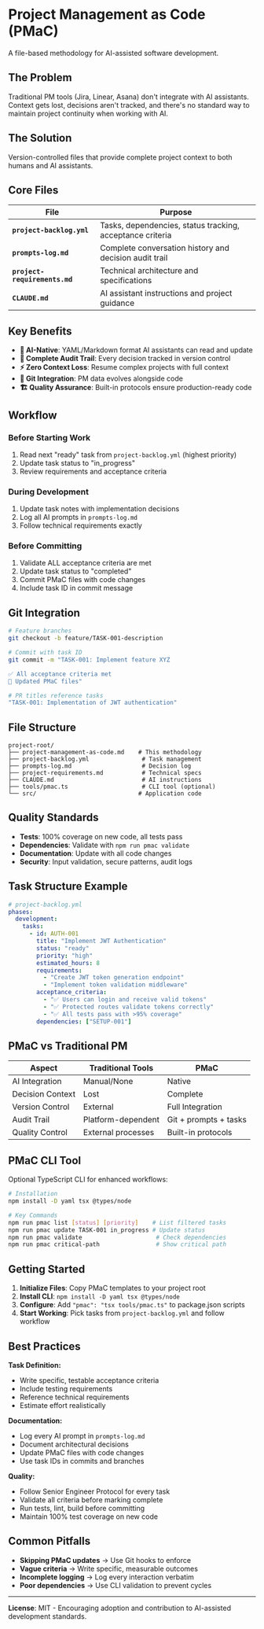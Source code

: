 # Project Management as Code (PMaC)

A file-based methodology for AI-assisted software development.

## The Problem

Traditional PM tools (Jira, Linear, Asana) don't integrate with AI assistants. Context gets lost, decisions aren't tracked, and there's no standard way to maintain project continuity when working with AI.

## The Solution

Version-controlled files that provide complete project context to both humans and AI assistants.

## Core Files

| File | Purpose |
|------|---------|
| **`project-backlog.yml`** | Tasks, dependencies, status tracking, acceptance criteria |
| **`prompts-log.md`** | Complete conversation history and decision audit trail |
| **`project-requirements.md`** | Technical architecture and specifications |
| **`CLAUDE.md`** | AI assistant instructions and project guidance |

## Key Benefits

- **🤖 AI-Native**: YAML/Markdown format AI assistants can read and update
- **📝 Complete Audit Trail**: Every decision tracked in version control  
- **⚡ Zero Context Loss**: Resume complex projects with full context
- **🔄 Git Integration**: PM data evolves alongside code
- **🏗️ Quality Assurance**: Built-in protocols ensure production-ready code

## Workflow

### Before Starting Work
1. Read next "ready" task from `project-backlog.yml` (highest priority)
2. Update task status to "in_progress"
3. Review requirements and acceptance criteria

### During Development
1. Update task notes with implementation decisions
2. Log all AI prompts in `prompts-log.md`
3. Follow technical requirements exactly

### Before Committing
1. Validate ALL acceptance criteria are met
2. Update task status to "completed"
3. Commit PMaC files with code changes
4. Include task ID in commit message

## Git Integration

```bash
# Feature branches
git checkout -b feature/TASK-001-description

# Commit with task ID
git commit -m "TASK-001: Implement feature XYZ

✅ All acceptance criteria met
📝 Updated PMaC files"

# PR titles reference tasks
"TASK-001: Implementation of JWT authentication"
```

## File Structure

```
project-root/
├── project-management-as-code.md    # This methodology
├── project-backlog.yml               # Task management  
├── prompts-log.md                    # Decision log
├── project-requirements.md           # Technical specs
├── CLAUDE.md                         # AI instructions
├── tools/pmac.ts                     # CLI tool (optional)
└── src/                             # Application code
```

## Quality Standards

- **Tests**: 100% coverage on new code, all tests pass
- **Dependencies**: Validate with `npm run pmac validate`
- **Documentation**: Update with all code changes
- **Security**: Input validation, secure patterns, audit logs

## Task Structure Example

```yaml
# project-backlog.yml
phases:
  development:
    tasks:
      - id: AUTH-001
        title: "Implement JWT Authentication"
        status: "ready"
        priority: "high"
        estimated_hours: 8
        requirements:
          - "Create JWT token generation endpoint"
          - "Implement token validation middleware"
        acceptance_criteria:
          - "✅ Users can login and receive valid tokens"
          - "✅ Protected routes validate tokens correctly"
          - "✅ All tests pass with >95% coverage"
        dependencies: ["SETUP-001"]
```

## PMaC vs Traditional PM

| Aspect | Traditional Tools | PMaC |
|--------|------------------|------|
| AI Integration | Manual/None | Native |
| Decision Context | Lost | Complete |
| Version Control | External | Full Integration |
| Audit Trail | Platform-dependent | Git + prompts + tasks |
| Quality Control | External processes | Built-in protocols |

## PMaC CLI Tool

Optional TypeScript CLI for enhanced workflows:

```bash
# Installation
npm install -D yaml tsx @types/node

# Key Commands
npm run pmac list [status] [priority]    # List filtered tasks
npm run pmac update TASK-001 in_progress # Update status
npm run pmac validate                     # Check dependencies
npm run pmac critical-path                # Show critical path
```

## Getting Started

1. **Initialize Files**: Copy PMaC templates to your project root
2. **Install CLI**: `npm install -D yaml tsx @types/node` 
3. **Configure**: Add `"pmac": "tsx tools/pmac.ts"` to package.json scripts
4. **Start Working**: Pick tasks from `project-backlog.yml` and follow workflow

## Best Practices

**Task Definition:**
- Write specific, testable acceptance criteria
- Include testing requirements  
- Reference technical requirements
- Estimate effort realistically

**Documentation:**
- Log every AI prompt in `prompts-log.md`
- Document architectural decisions
- Update PMaC files with code changes
- Use task IDs in commits and branches

**Quality:**
- Follow Senior Engineer Protocol for every task
- Validate all criteria before marking complete
- Run tests, lint, build before committing
- Maintain 100% test coverage on new code

## Common Pitfalls

- **Skipping PMaC updates** → Use Git hooks to enforce
- **Vague criteria** → Write specific, measurable outcomes  
- **Incomplete logging** → Log every interaction verbatim
- **Poor dependencies** → Use CLI validation to prevent cycles

---

**License**: MIT - Encouraging adoption and contribution to AI-assisted development standards.
